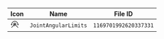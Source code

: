 | Icon | Name | File ID |
| ---  | ---  | ---     |
| ![](JointAngularLimits.png) | `JointAngularLimits` | `1169701992620337331` |
